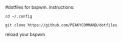 #dotfiles for bspwm.
instructions:

``cd ~/.config``

``git clone https://github.com/PEAKYCOMMAND/dotfiles``

reload your bspwm
